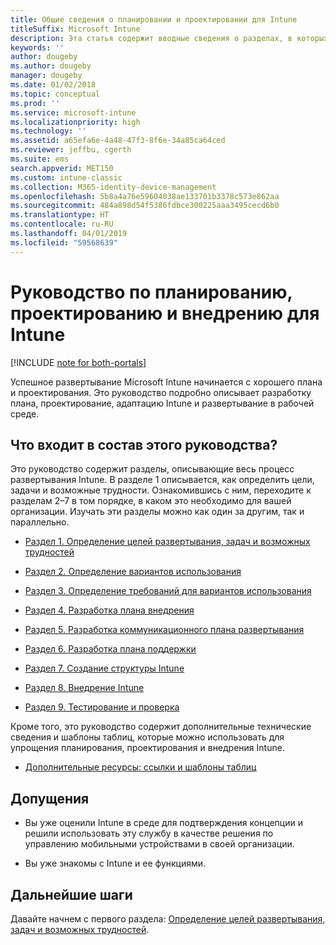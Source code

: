 ```yaml
---
title: Общие сведения о планировании и проектировании для Intune
titleSuffix: Microsoft Intune
description: Эта статья содержит вводные сведения о разделах, в которых описывается планирование, проектирование и внедрение Microsoft Intune. В них вы найдете описание средств, которые помогут вам установить цели, сценарии вариантов использования и требования, а также создавать планы развертывания и обмена данными, поддержки, тестирования и проверки.
keywords: ''
author: dougeby
ms.author: dougeby
manager: dougeby
ms.date: 01/02/2018
ms.topic: conceptual
ms.prod: ''
ms.service: microsoft-intune
ms.localizationpriority: high
ms.technology: ''
ms.assetid: a65efa6e-4a48-47f3-8f6e-34a85ca64ced
ms.reviewer: jeffbu, cgerth
ms.suite: ems
search.appverid: MET150
ms.custom: intune-classic
ms.collection: M365-identity-device-management
ms.openlocfilehash: 5b8a4a76e59604038ae133701b3378c573e862aa
ms.sourcegitcommit: 484a898d54f5386fdbce300225aaa3495cecd6b0
ms.translationtype: HT
ms.contentlocale: ru-RU
ms.lasthandoff: 04/01/2019
ms.locfileid: "59568639"
---
```

# <a name="intune-deployment-planning-design-and-implementation-guide"></a>Руководство по планированию, проектированию и внедрению для Intune

[!INCLUDE [note for both-portals](./includes/note-for-both-portals.md)]

Успешное развертывание Microsoft Intune начинается с хорошего плана и проектирования. Это руководство подробно описывает разработку плана, проектирование, адаптацию Intune и развертывание в рабочей среде.

## <a name="whats-included-in-this-guide"></a>Что входит в состав этого руководства?

Это руководство содержит разделы, описывающие весь процесс развертывания Intune. В разделе 1 описывается, как определить цели, задачи и возможные трудности. Ознакомившись с ним, переходите к разделам 2–7 в том порядке, в каком это необходимо для вашей организации. Изучать эти разделы можно как один за другим, так и параллельно.

-   [Раздел 1. Определение целей развертывания, задач и возможных трудностей](planning-guide-deployment-goals.md)

-   [Раздел 2. Определение вариантов использования](planning-guide-scenarios.md)

-   [Раздел 3. Определение требований для вариантов использования](planning-guide-requirements.md)

-   [Раздел 4. Разработка плана внедрения](planning-guide-rollout-plan.md)

-   [Раздел 5. Разработка коммуникационного плана развертывания](planning-guide-communication-plan.md)

-   [Раздел 6. Разработка плана поддержки](planning-guide-support-plan.md)

-   [Раздел 7. Создание структуры Intune](planning-guide-design.md)

-   [Раздел 8. Внедрение Intune](planning-guide-onboarding.md)

-   [Раздел 9. Тестирование и проверка](planning-guide-test-validation.md)

Кроме того, это руководство содержит дополнительные технические сведения и шаблоны таблиц, которые можно использовать для упрощения планирования, проектирования и внедрения Intune.

-   [Дополнительные ресурсы: ссылки и шаблоны таблиц](planning-guide-resources.md)

## <a name="assumptions"></a>Допущения

-   Вы уже оценили Intune в среде для подтверждения концепции и решили использовать эту службу в качестве решения по управлению мобильными устройствами в своей организации.

-   Вы уже знакомы с Intune и ее функциями.

## <a name="next-steps"></a>Дальнейшие шаги

Давайте начнем с первого раздела: [Определение целей развертывания, задач и возможных трудностей](planning-guide-deployment-goals.md).
